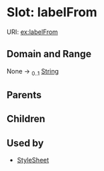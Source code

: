 
# Slot: labelFrom




URI: [ex:labelFrom](https://w3id.org/kgviz/labelFrom)


## Domain and Range

None &#8594;  <sub>0..1</sub> [String](types/String.md)

## Parents


## Children


## Used by

 * [StyleSheet](StyleSheet.md)
